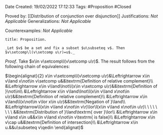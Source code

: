 <br />
<br />

Date Created: 19/02/2022 17:12:33
Tags: #Proposition #Closed 

Proved by: [[Distribution of conjunction over disjunction]]
Justifications: _Not Applicable_
Generalizations: _Not Applicable_

Counterexamples: _Not Applicable_

``` ad-Proposition
title: Proposition.

_Let $v$ be a set and fix a subset $u\subseteq v$. Then $v\setcomp\l(v\setcomp u\r)=u$._

```

_Proof_. Take $x\in v\setcomp\l(v\setcomp u\r)$. The result follows from the following chain of equivalences:

$\begin{alignat}{2}
    x\in v\setcomp\l(v\setcomp u\r)&\Leftrightarrow x\in v\land x\not\in v\setcomp u&&\textrm{Definition of relative complement}\\
    &\Leftrightarrow x\in v\land\lnot\l(x\in v\setcomp u\r)&&\textrm{Definition of }\not\in\\
    &\Leftrightarrow x\in v\land\lnot\l(x\in v\land x\not\in u\r)&&\textrm{Definition of relative complement}\\
    &\Leftrightarrow x\in v\land\l(x\not\in v\lor x\in u\r)&&\textrm{Negation of }\land\\
    &\Leftrightarrow\l(x\in v\land x\not\in v\r)\lor\l(x\in v\land x\not\in u\r)\ \ \ \ \ \ \ \ &&\textrm{Distribution of }\land\textrm{ over }\lor\\
    &\Leftrightarrow x\in v\land x\in u&&x\in v\land x\not\in v\textrm{ is false}\\
    &\Leftrightarrow x\in v\cap u&&\textrm{Definition of intersection}\\
    &\Leftrightarrow x\in u.&&u\subseteq v\qedin
\end{alignat}$
